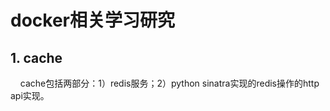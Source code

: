 docker相关学习研究
=================

## 1. cache
    
&nbsp;&nbsp;&nbsp;&nbsp;cache包括两部分：1）redis服务；2）python sinatra实现的redis操作的http api实现。
